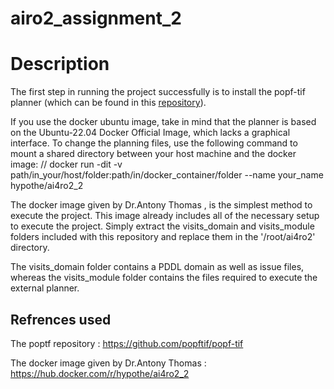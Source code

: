 # airo2_assignment_2


# Description
The first step in running the project successfully is to install the popf-tif planner (which can be found in this [repository](https://github.com/popftif/popf-tif )).

If you use the docker ubuntu image, take in mind that the planner is based on the Ubuntu-22.04 Docker Official Image, which lacks a graphical interface.
To change the planning files, use the following command to mount a shared directory between your host machine and the docker image: 
// docker run -dit -v path/in_your/host/folder:path/in/docker_container/folder --name your_name hypothe/ai4ro2_2

The docker image given by Dr.Antony Thomas , is the simplest method to execute the project. This image already includes all of the necessary setup to execute the project.
Simply extract the visits_domain and visits_module folders included with this repository and replace them in the '/root/ai4ro2' directory. 

The visits_domain folder contains a PDDL domain as well as issue files, whereas the visits_module folder contains the files required to execute the external planner.



## Refrences used
The poptf repository : https://github.com/popftif/popf-tif 

The docker image given by Dr.Antony Thomas : https://hub.docker.com/r/hypothe/ai4ro2_2
